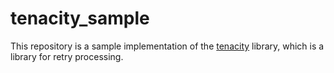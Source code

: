 # tenacity_sample

This repository is a sample implementation of the [tenacity](https://github.com/jd/tenacity) library, which is a library for retry processing.